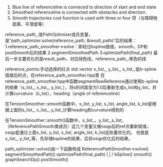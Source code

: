 1. Blue line of referenceline is conneced to direction of start and end state
2. Smoothed referenceline is connected with obstacles and direction.
3. Smooth trajectories cost function is used with three or four 项（与障碍物距离、平滑度等）

reference_path_:是PathOptimizer成员变量，是“path_optimizer.solve(reference_path, &result_path)”后的结果：
1.reference_path_smoother->solve：即经过bspline插值，smooth，DP和postSmooth后的结果
2.segmentSmoothedPath
3.optimizePath(final_path)
最后一步主要优化的是result_path，对应绿色线，reference_path_:黑色的线


reference_points:手动选择的红点
std::vector<double> x_list_, y_list_, s_list_:是b-spline插值后的点，在reference_path_smoother.hpp里
在reference_path_smoother.hpp中函数segmentRawReference通过使用b-spline的结果（s_list_, x_list_, y_list_），将s的间距变为1.0后重新生成x_list和y_list，并计算curvature（k_list），heading（angle of referenceline）

在TensionSmoother::smooth函数中，x_list, y_list, s_list, angle_list, k_list是根据上面的s_list_, x_list_, y_list_计算heading和curvature得到的

在TensionSmoother::smooth()函数中，x_list_，y_list_,s_list_（ReferencePathSmooth类成员）这几个变量又被osqp后的ref点重新赋值，osqp是通过上面x_list, y_list, s_list, angle_list, k_list这些量优化的。
也就是x_list_, y_list_等，先存储bspline的结果，后存osqp优化后的结果。


path_optimizer::solve()由一下函数构成
ReferencePathSmoother->solve()   segmentSmoothedPath()  optimizePath(final_path)
         |
         |
        \/
bSpline()  smooth() graphSearchDp()  postSmooth()
